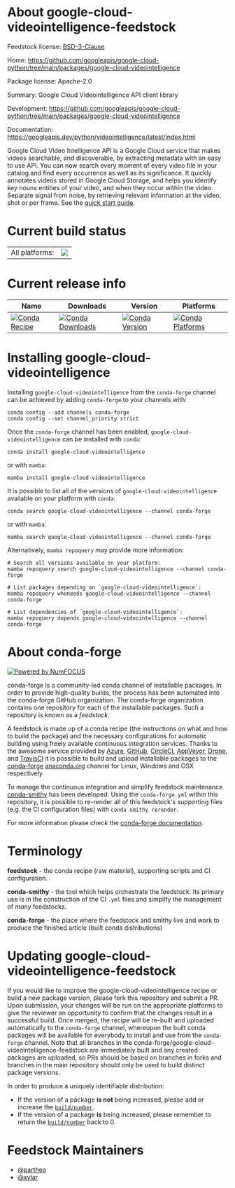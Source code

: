 About google-cloud-videointelligence-feedstock
==============================================

Feedstock license: [BSD-3-Clause](https://github.com/conda-forge/google-cloud-videointelligence-feedstock/blob/main/LICENSE.txt)

Home: https://github.com/googleapis/google-cloud-python/tree/main/packages/google-cloud-videointelligence

Package license: Apache-2.0

Summary: Google Cloud Videointelligence API client library

Development: https://github.com/googleapis/google-cloud-python/tree/main/packages/google-cloud-videointelligence

Documentation: https://googleapis.dev/python/videointelligence/latest/index.html

Google Cloud Video Intelligence API is a Google Cloud service that makes videos searchable, and discoverable, by extracting metadata with an easy to use API. You can now search every moment of every video file in your catalog and find every occurrence as well as its significance. It quickly annotates videos stored in Google Cloud Storage, and helps you identify key nouns entities of your video, and when they occur within the video. Separate signal from noise, by retrieving relevant information at the video, shot or per frame.
See the [quick start guide](https://googleapis.dev/python/videointelligence/latest/index.html#quick-start).

Current build status
====================


<table><tr><td>All platforms:</td>
    <td>
      <a href="https://dev.azure.com/conda-forge/feedstock-builds/_build/latest?definitionId=9656&branchName=main">
        <img src="https://dev.azure.com/conda-forge/feedstock-builds/_apis/build/status/google-cloud-videointelligence-feedstock?branchName=main">
      </a>
    </td>
  </tr>
</table>

Current release info
====================

| Name | Downloads | Version | Platforms |
| --- | --- | --- | --- |
| [![Conda Recipe](https://img.shields.io/badge/recipe-google--cloud--videointelligence-green.svg)](https://anaconda.org/conda-forge/google-cloud-videointelligence) | [![Conda Downloads](https://img.shields.io/conda/dn/conda-forge/google-cloud-videointelligence.svg)](https://anaconda.org/conda-forge/google-cloud-videointelligence) | [![Conda Version](https://img.shields.io/conda/vn/conda-forge/google-cloud-videointelligence.svg)](https://anaconda.org/conda-forge/google-cloud-videointelligence) | [![Conda Platforms](https://img.shields.io/conda/pn/conda-forge/google-cloud-videointelligence.svg)](https://anaconda.org/conda-forge/google-cloud-videointelligence) |

Installing google-cloud-videointelligence
=========================================

Installing `google-cloud-videointelligence` from the `conda-forge` channel can be achieved by adding `conda-forge` to your channels with:

```
conda config --add channels conda-forge
conda config --set channel_priority strict
```

Once the `conda-forge` channel has been enabled, `google-cloud-videointelligence` can be installed with `conda`:

```
conda install google-cloud-videointelligence
```

or with `mamba`:

```
mamba install google-cloud-videointelligence
```

It is possible to list all of the versions of `google-cloud-videointelligence` available on your platform with `conda`:

```
conda search google-cloud-videointelligence --channel conda-forge
```

or with `mamba`:

```
mamba search google-cloud-videointelligence --channel conda-forge
```

Alternatively, `mamba repoquery` may provide more information:

```
# Search all versions available on your platform:
mamba repoquery search google-cloud-videointelligence --channel conda-forge

# List packages depending on `google-cloud-videointelligence`:
mamba repoquery whoneeds google-cloud-videointelligence --channel conda-forge

# List dependencies of `google-cloud-videointelligence`:
mamba repoquery depends google-cloud-videointelligence --channel conda-forge
```


About conda-forge
=================

[![Powered by
NumFOCUS](https://img.shields.io/badge/powered%20by-NumFOCUS-orange.svg?style=flat&colorA=E1523D&colorB=007D8A)](https://numfocus.org)

conda-forge is a community-led conda channel of installable packages.
In order to provide high-quality builds, the process has been automated into the
conda-forge GitHub organization. The conda-forge organization contains one repository
for each of the installable packages. Such a repository is known as a *feedstock*.

A feedstock is made up of a conda recipe (the instructions on what and how to build
the package) and the necessary configurations for automatic building using freely
available continuous integration services. Thanks to the awesome service provided by
[Azure](https://azure.microsoft.com/en-us/services/devops/), [GitHub](https://github.com/),
[CircleCI](https://circleci.com/), [AppVeyor](https://www.appveyor.com/),
[Drone](https://cloud.drone.io/welcome), and [TravisCI](https://travis-ci.com/)
it is possible to build and upload installable packages to the
[conda-forge](https://anaconda.org/conda-forge) [anaconda.org](https://anaconda.org/)
channel for Linux, Windows and OSX respectively.

To manage the continuous integration and simplify feedstock maintenance
[conda-smithy](https://github.com/conda-forge/conda-smithy) has been developed.
Using the ``conda-forge.yml`` within this repository, it is possible to re-render all of
this feedstock's supporting files (e.g. the CI configuration files) with ``conda smithy rerender``.

For more information please check the [conda-forge documentation](https://conda-forge.org/docs/).

Terminology
===========

**feedstock** - the conda recipe (raw material), supporting scripts and CI configuration.

**conda-smithy** - the tool which helps orchestrate the feedstock.
                   Its primary use is in the construction of the CI ``.yml`` files
                   and simplify the management of *many* feedstocks.

**conda-forge** - the place where the feedstock and smithy live and work to
                  produce the finished article (built conda distributions)


Updating google-cloud-videointelligence-feedstock
=================================================

If you would like to improve the google-cloud-videointelligence recipe or build a new
package version, please fork this repository and submit a PR. Upon submission,
your changes will be run on the appropriate platforms to give the reviewer an
opportunity to confirm that the changes result in a successful build. Once
merged, the recipe will be re-built and uploaded automatically to the
`conda-forge` channel, whereupon the built conda packages will be available for
everybody to install and use from the `conda-forge` channel.
Note that all branches in the conda-forge/google-cloud-videointelligence-feedstock are
immediately built and any created packages are uploaded, so PRs should be based
on branches in forks and branches in the main repository should only be used to
build distinct package versions.

In order to produce a uniquely identifiable distribution:
 * If the version of a package **is not** being increased, please add or increase
   the [``build/number``](https://docs.conda.io/projects/conda-build/en/latest/resources/define-metadata.html#build-number-and-string).
 * If the version of a package **is** being increased, please remember to return
   the [``build/number``](https://docs.conda.io/projects/conda-build/en/latest/resources/define-metadata.html#build-number-and-string)
   back to 0.

Feedstock Maintainers
=====================

* [@parthea](https://github.com/parthea/)
* [@xylar](https://github.com/xylar/)

